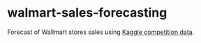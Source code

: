 # walmart-sales-forecasting
Forecast of Wallmart stores sales using [Kaggle competition data](https://www.kaggle.com/c/walmart-recruiting-store-sales-forecasting/data).
